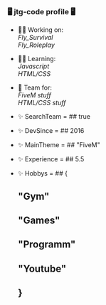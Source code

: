 ### 🖥️ jtg-code profile 🖥️


- 👨‍💼 Working on: <br>
  *Fly_Survival* <br>
  *Fly_Roleplay* <br>
  
- 👨‍🎓 Learning: <br>
  *Javascript* <br>
  *HTML/CSS* <br>
  
- 👥 Team for: <br>
  *FiveM stuff* <br>
  *HTML/CSS stuff* <br>
  
- ✨ SearchTeam = ## true
- ✨ DevSince = ## 2016
- ✨ MainTheme = ## "FiveM"
- ✨ Experience = ## 5.5
- ✨ Hobbys = ## {
  ## "Gym" <br>
  ## "Games" <br>
  ## "Programm" <br>
  ## "Youtube" <br>
  ## }
